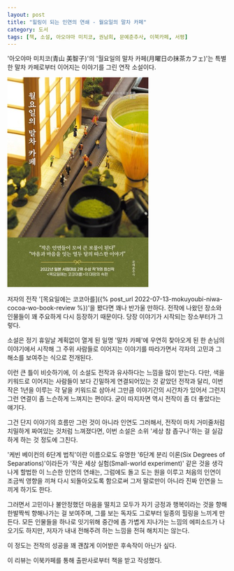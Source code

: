 ```yaml
---
layout: post
title: "힐링이 되는 인연의 연쇄 - 월요일의 말차 카페"
category: 도서
tags: [책, 소설, 아오야마 미치코, 권남희, 문예춘추사, 이북카페, 서평]
---
```


'아오야마 미치코(青山 美智子)'의
'월요일의 말차 카페(月曜日の抹茶カフェ)'는
특별한 말차 카페로부터 이어지는 이야기를 그린 연작 소설이다.

![표지](/images/getsuyobi-no-maccha-cafe-book-h480.jpg)

저자의 전작 '[목요일에는 코코아를]({% post_url 2022-07-13-mokuyoubi-niwa-cocoa-wo-book-review %})'을 봤다면
꽤나 반가울 만하다.
전작에 나왔던 장소와 인물들이 꽤 주요하게 다시 등장하기 때문이다.
당장 이야기가 시작되는 장소부터가 그렇다.

소설은 정기 휴일날 계획없이 열게 된 일명 '말차 카페'에
우연히 찾아오게 된 한 손님의 이야기에서 시작해
그 주위 사람들로 이어지는 이야기를 따라가면서
각자의 고민과 그 해소를 보여주는 식으로 전개된다.

이런 큰 틀이 비슷하기에,
이 소설도 전작과 유사하다는 느낌을 많이 받는다.
다만, 색을 키워드로 이어지는 사람들이 보다 긴밀하게 연결되어있는 것 같았던 전작과 달리,
이번작은 1년을 이루는 각 달을 키워드로 삼아서 그만큼 이야기간의 시간차가 있어서 그런지
그런 연결이 좀 느슨하게 느껴지는 편이다.
굳이 따지자면 역시 전작이 좀 더 좋았다는 얘기다.

그건 단지 이야기의 흐름만 그런 것이 아니라 인연도 그러해서,
전작이 마치 거미줄처럼 치밀하게 짜여있는 것처럼 느껴졌다면,
이번 소설은 소위 '세상 참 좁구나'하는 걸 실감하게 하는 것 정도에 그친다.

'케빈 베이컨의 6단계 법칙'이란 이름으로도 유명한 '6단계 분리 이론(Six Degrees of Separations)'이라든가
'작은 세상 실험(Small-world experiment)' 같은 것을 생각나게 할법한
이 느슨한 인연의 연쇄는,
그럼에도 돌고 도는 원을 이루고
처음의 인연이 조금씩 영향을 끼쳐 다시 되돌아오도록 함으로써
그저 말로만이 아니라 진짜 인연을 느끼게 하기도 한다.

그러면서 고민이나 불안정했던 마음을 떨치고
모두가 자기 긍정과 행복이라는 것을 향해 한발짝씩 향해나가는 걸 보여주며,
그를 보는 독자도 그로부터 일종의 힐링을 느끼게 만든다.
모든 인물들을 하나로 잇기위해 중간에 좀 가볍게 지나가는 느낌의 에피소드가 나오기도 하지만,
저자가 내내 전해주려 하는 느낌을 전혀 해치지는 않는다.

이 정도는 전작의 성공을 꽤 괜찮게 이어받은 후속작이 아닌가 싶다.



<div class="im im-info">
이 리뷰는 이북카페를 통해 출판사로부터 책을 받고 작성했다.
</div>
